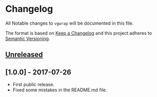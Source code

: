 # Changelog

All Notable changes to `vgwrap` will be documented in this file.

The format is based on [Keep a Changelog](http://keepachangelog.com/en/1.0.0/)
and this project adheres to [Semantic Versioning](http://semver.org/spec/v2.0.0.html).

## [Unreleased]

## [1.0.0] - 2017-07-26
- First public release.
- Fixed some mistakes in the README.md file.

[Unreleased]: https://github.com/agangofkittens/vgwrap/compare/v1.0.0...HEAD